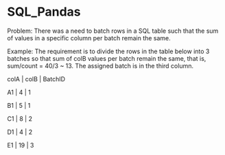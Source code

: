 # SQL_Pandas
Problem: There was a need to batch rows in a SQL table such that the sum of values in a specific column per batch remain the same. 

Example: The requirement is to divide the rows in the table below into 3 batches so that sum of colB values per batch remain the same, 
that is, sum/count = 40/3 ~ 13. The assigned batch is in the third column.

colA | colB | BatchID

A1 | 4 | 1

B1 | 5 | 1

C1 | 8 | 2

D1 | 4 | 2

E1 | 19 | 3
